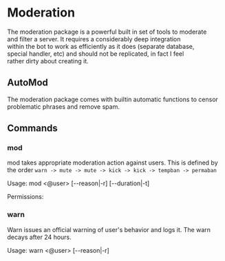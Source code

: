 # Moderation                                                            
                                                                                     
The moderation package is a powerful built in set of tools to moderate  
and filter a server. It requires a considerably deep integration        
within the bot to work as efficiently as it does (separate database,    
special handler, etc) and should not be replicated, in fact I feel      
rather dirty about creating it.

## AutoMod

The moderation package comes with builtin automatic functions to
censor problematic phrases and remove spam.

## Commands

### mod

mod takes appropriate moderation action against users. This is defined
by the order `warn -> mute -> mute -> kick -> kick -> tempban ->
permaban`

  Usage:
  mod <@user> [--reason|-r] [--duration|-t]

  Permissions:


### warn

Warn issues an official warning of user's behavior and logs it. The
warn decays after 24 hours.

  Usage:
  warn <@user> [--reason|-r]

